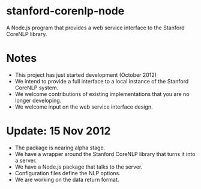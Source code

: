 stanford-corenlp-node
=====================

A Node.js program that provides a web service interface to the Stanford CoreNLP library.


Notes
=====
  - This project has just started development (October 2012)
  - We intend to provide a full interface to a local instance of the Stanford CoreNLP system.
  - We welcome contributions of existing implementations that you are no longer developing.
  - We welcome input on the web service interface design.

Update: 15 Nov 2012
===================
  - The package is nearing alpha stage.
  - We have a wrapper around the Stanford CoreNLP library that turns it into a server.
  - We have a Node.js package that talks to the server.
  - Configuration files define the NLP options.
  - We are working on the data return format.
